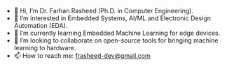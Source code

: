 - 👋 Hi, I’m Dr. Farhan Rasheed (Ph.D. in Computer Engineering).
- 👀 I’m interested in Embedded Systems, AI/ML and Electronic Design Automation (EDA).
- 🌱 I’m currently learning Embedded Machine Learning for edge devices.
- 💞️ I’m looking to collaborate on open-source tools for bringing machine learning to hardware.
- 📫 How to reach me: frasheed-dev@gmail.com

<!---
frasheed-dev/frasheed-dev is a ✨ special ✨ repository because its `README.md` (this file) appears on your GitHub profile.
You can click the Preview link to take a look at your changes.
--->
